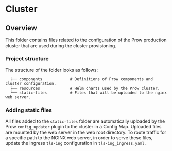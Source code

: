 # Cluster

## Overview

This folder contains files related to the configuration of the Prow production cluster that are used during the cluster provisioning.

### Project structure

<!-- Update the folder structure each time you modify it. -->

The structure of the folder looks as follows:

```
  ├── components            # Definitions of Prow components and cluster configuration.
  ├── resources             # Helm charts used by the Prow cluster.
  └── static-files          # Files that will be uploaded to the nginx web server.
```

###  Adding static files
All files added to the `static-files` folder are automatically uploaded by the Prow `config_updater` plugin to the cluster in a Config Map. Uploaded files are mounted by the web server in the web root directory. To route traffic for a specific path to the NGINX web server, in order to serve these files, update the Ingress `tls-ing` configuration in `tls-ing_ingress.yaml`.
